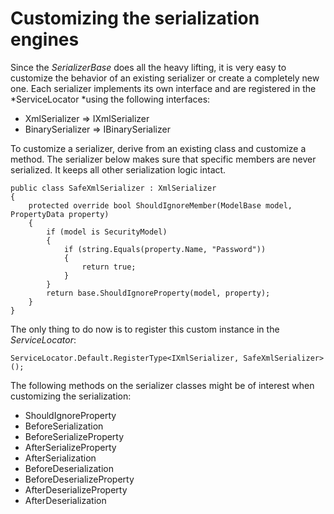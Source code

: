 # Customizing the serialization engines

Since the *SerializerBase* does all the heavy lifting, it is very easy to customize the behavior of an existing serializer or create a completely new one. Each serializer implements its own interface and are registered in the *ServiceLocator *using the following interfaces:

-   XmlSerializer =\> IXmlSerializer
-   BinarySerializer =\> IBinarySerializer

To customize a serializer, derive from an existing class and customize a method. The serializer below makes sure that specific members are never serialized. It keeps all other serialization logic intact.

```
public class SafeXmlSerializer : XmlSerializer
{
    protected override bool ShouldIgnoreMember(ModelBase model, PropertyData property)
    {
        if (model is SecurityModel)
        {
            if (string.Equals(property.Name, "Password"))
            {
                return true;
            }
        }
        return base.ShouldIgnoreProperty(model, property);
    }
}
```

The only thing to do now is to register this custom instance in the *ServiceLocator*:

```
ServiceLocator.Default.RegisterType<IXmlSerializer, SafeXmlSerializer>();
```

The following methods on the serializer classes might be of interest when customizing the serialization:

-   ShouldIgnoreProperty
-   BeforeSerialization
-   BeforeSerializeProperty
-   AfterSerializeProperty
-   AfterSerialization
-   BeforeDeserialization
-   BeforeDeserializeProperty
-   AfterDeserializeProperty
-   AfterDeserialization

